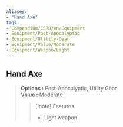 ```yaml
---
aliases:
- "Hand Axe"
tags:
- Compendium/CSRD/en/Equipment
- Equipment/Post-Apocalyptic
- Equipment/Utility-Gear
- Equipment/Value/Moderate
- Equipment/Weapon/Light
---
```


  
## Hand Axe  
  
>  
> **Options :** Post-Apocalyptic, Utility Gear  
> **Value :** Moderate  
>>[!note] Features  
>> - Light weapon